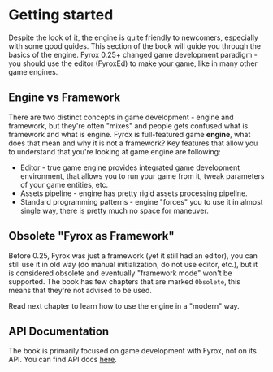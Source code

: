 # Getting started

Despite the look of it, the engine is quite friendly to newcomers, especially with some good guides. This section
of the book will guide you through the basics of the engine. Fyrox 0.25+ changed game development paradigm - you
should use the editor (FyroxEd) to make your game, like in many other game engines.

## Engine vs Framework

There are two distinct concepts in game development - engine and framework, but they're often "mixes" and people gets
confused what is framework and what is engine. Fyrox is full-featured game **engine**, what does that mean and why it
is not a framework? Key features that allow you to understand that you're looking at game engine are following:

- Editor - true game engine provides integrated game development environment, that allows you to run your game from
it, tweak parameters of your game entities, etc.
- Assets pipeline - engine has pretty rigid assets processing pipeline. 
- Standard programming patterns - engine "forces" you to use it in almost single way, there is pretty much no space 
for maneuver.

## Obsolete "Fyrox as Framework"

Before 0.25, Fyrox was just a framework (yet it still had an editor), you can still use it in old way (do manual
initialization, do not use editor, etc.), but it is considered obsolete and eventually "framework mode" won't be 
supported. The book has few chapters that are marked `Obsolete`, this means that they're not advised to be used.

Read next chapter to learn how to use the engine in a "modern" way. 

## API Documentation

The book is primarily focused on game development with Fyrox, not on its API. You can find API docs 
[here](https://docs.rs/fyrox/latest/fyrox/). 

